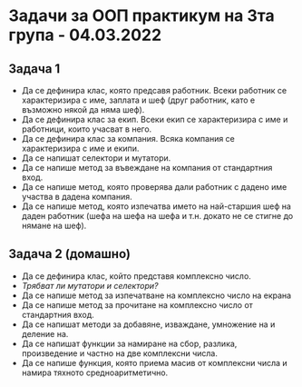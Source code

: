# Задачи за ООП практикум на 3та група - 04.03.2022

## Задача 1
* Да се дефинира клас, която предсавя работник. Всеки работник се характеризира с име, заплата и шеф (друг работник, като е възможно някой да няма шеф).
* Да се дефинира клас за екип. Всеки екип се характеризира с име и работници, които учасват в него.
* Да се дефинира клас за компания. Всяка компания се характеризира с име и екипи.
* Да се напишат селектори и мутатори.
* Да се напише метод за въвеждане на компания от стандартния вход.
* Да се напише метод, която проверява дали работник с дадено име участва в дадена компания.
* Да се напише метод, която изпечатва името на най-старшия шеф на даден работник (шефа на шефа на шефа и т.н. докато не се стигне до нямане на шеф).

## Задача 2 (домашно)
* Да се дефинира клас, който представя комплексно число.
* _Трябват ли мутатори и селектори?_
* Да се напише метод за изпечатване на комплексно число на екрана
* Да се напише метод за прочитане на комплексно число от стандартния вход.
* Да се напишат методи за добавяне, изваждане, умножение на и деление на.
* Да се напишат функции за намиране на сбор, разлика, произведение и частно на две комплексни числа.
* Да се напише функция, която приема масив от комплексни числа и намира тяхното средноаритметично.